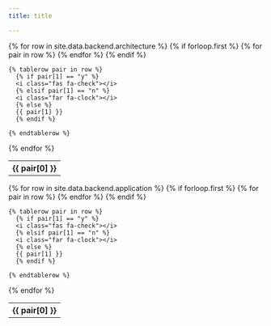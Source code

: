 ```yaml
---
title: title

---
```



<table>
  {% for row in site.data.backend.architecture %}
    {% if forloop.first %}
    <tr>
      {% for pair in row %}
        <th>{{ pair[0] }}</th>
      {% endfor %}
    </tr>
    {% endif %}

    {% tablerow pair in row %}
      {% if pair[1] == "y" %}
      <i class="fas fa-check"></i>
      {% elsif pair[1] == "n" %}
      <i class="far fa-clock"></i>
      {% else %}
      {{ pair[1] }}
      {% endif %}

    {% endtablerow %}
  {% endfor %}
</table>



<table>
  {% for row in site.data.backend.application %}
    {% if forloop.first %}
    <tr>
      {% for pair in row %}
        <th>{{ pair[0] }}</th>
      {% endfor %}
    </tr>
    {% endif %}

    {% tablerow pair in row %}
      {% if pair[1] == "y" %}
      <i class="fas fa-check"></i>
      {% elsif pair[1] == "n" %}
      <i class="far fa-clock"></i>
      {% else %}
      {{ pair[1] }}
      {% endif %}

    {% endtablerow %}
  {% endfor %}
</table>